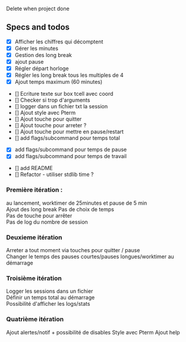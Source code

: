 Delete when project done
## Specs and todos
- [X] Afficher les chiffres qui décomptent
- [X] Gérer les minutes 
- [X] Gestion des long break  
- [X] ajout pause
- [X] Régler départ horloge
- [X] Régler les long break tous les multiples de 4
- [X] Ajout temps maximum (60 minutes)
- [] Ecriture texte sur box tcell avec coord 
- [] Checker si trop d'arguments 
- [] logger dans un fichier txt la session
- [] Ajout style avec Pterm
- [] Ajout touche pour quitter  
- [] Ajout touche pour arreter  ?
- [] Ajout touche pour mettre en pause/restart  
- [] add flags/subcommand pour temps total
- [X] add flags/subcommand pour temps de pause
- [X] add flags/subcommand pour temps de travail
- [] add README
- [] Refactor - utiliser stdlib time ?

### Première itération : 
au lancement, worktimer de 25minutes et pause de 5 min  
Ajout des long break
Pas de choix de temps  
Pas de touche pour arrêter  
Pas de log du nombre de session

### Deuxieme itération
Arreter a tout moment via touches pour quitter / pause  
Changer le temps des pauses courtes/pauses longues/worktimer au démarrage

### Troisième itération
Logger les sessions dans un fichier  
Définir un temps total au démarrage  
Possibilité d'afficher les logs/stats  

### Quatrième itération
Ajout alertes/notif + possibilité de disables
Style avec Pterm
Ajout help

